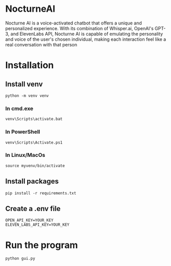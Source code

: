 # NocturneAI
Nocturne AI is a voice-activated chatbot that offers a unique and personalized experience. With its combination of Whisper.ai, OpenAI's GPT-3, and ElevenLabs API, Nocturne AI is capable of emulating the personality and voice of the user's chosen individual, making each interaction feel like a real conversation with that person

# Installation

## Install venv
```python -m venv venv```
### In cmd.exe
```venv\Scripts\activate.bat```
### In PowerShell
```venv\Scripts\Activate.ps1```
### In Linux/MacOs
```source myvenv/bin/activate```

## Install packages
```pip install -r requirements.txt```


## Create a .env file
```
OPEN_API_KEY=YOUR_KEY
ELEVEN_LABS_API_KEY=YOUR_KEY
```

# Run the program
```python gui.py```